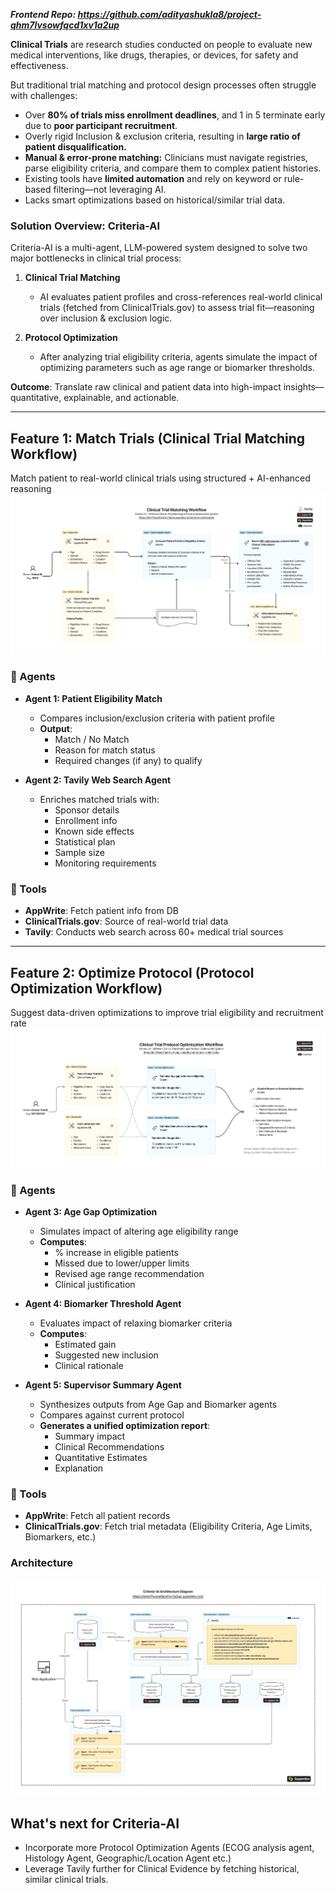 ***Frontend Repo: https://github.com/adityashukla8/project-qhm7lvsowfqcd1xv1a2up***

**Clinical Trials** are research studies conducted on people to evaluate new medical interventions, like drugs, therapies, or devices, for safety and effectiveness.

But traditional trial matching and protocol design processes often struggle with challenges:

- Over **80% of trials miss enrollment deadlines**, and 1 in 5 terminate early due to **poor participant recruitment**.
- Overly rigid Inclusion & exclusion criteria, resulting in **large ratio of patient disqualification.**
- **Manual & error-prone matching:** Clinicians must navigate registries, parse eligibility criteria, and compare them to complex patient histories.
- Existing tools have **limited automation** and rely on keyword or rule-based filtering—not leveraging AI.
- Lacks smart optimizations based on historical/similar trial data.

### Solution Overview: Criteria-AI

Criteria-AI is a multi-agent, LLM-powered system designed to solve two major bottlenecks in clinical trial process:

1. **Clinical Trial Matching**
   - AI evaluates patient profiles and cross-references real-world clinical trials (fetched from ClinicalTrials.gov) to assess trial fit—reasoning over inclusion & exclusion logic.

2. **Protocol Optimization**
   - After analyzing trial eligibility criteria, agents simulate the impact of optimizing parameters such as age range or biomarker thresholds.

**Outcome**: Translate raw clinical and patient data into high-impact insights—quantitative, explainable, and actionable.

---

## Feature 1: Match Trials (Clinical Trial Matching Workflow)
Match patient to real-world clinical trials using structured + AI-enhanced reasoning
![Clinical Trial Matching Workflow](https://github.com/adityashukla8/clinicaltrials-multiagent/raw/master/assets/Clinical%20Trial%20Matching%20Workflow.png)

### 🤖 Agents
- **Agent 1: Patient Eligibility Match**
  - Compares inclusion/exclusion criteria with patient profile
  - **Output**:
    - Match / No Match
    - Reason for match status
    - Required changes (if any) to qualify

- **Agent 2: Tavily Web Search Agent**
  - Enriches matched trials with:
    - Sponsor details
    - Enrollment info
    - Known side effects
    - Statistical plan
    - Sample size
    - Monitoring requirements

### 🔨 Tools
- **AppWrite**: Fetch patient info from DB
- **ClinicalTrials.gov**: Source of real-world trial data
- **Tavily**: Conducts web search across 60+ medical trial sources

---

## Feature 2: Optimize Protocol (Protocol Optimization Workflow)
Suggest data-driven optimizations to improve trial eligibility and recruitment rate
![Protocol Optimization Workflow](https://github.com/adityashukla8/clinicaltrials-multiagent/raw/master/assets/Clinical%20Trial%20Protocol%20Optimization%20Workflow.png)

### 🤖 Agents
- **Agent 3: Age Gap Optimization**
  - Simulates impact of altering age eligibility range
  - **Computes**:
    - % increase in eligible patients
    - Missed due to lower/upper limits
    - Revised age range recommendation
    - Clinical justification

- **Agent 4: Biomarker Threshold Agent**
  - Evaluates impact of relaxing biomarker criteria
  - **Computes**:
    - Estimated gain
    - Suggested new inclusion
    - Clinical rationale

- **Agent 5: Supervisor Summary Agent**
  - Synthesizes outputs from Age Gap and Biomarker agents
  - Compares against current protocol
  - **Generates a unified optimization report**:
    - Summary impact
    - Clinical Recommendations
    - Quantitative Estimates
    - Explanation

### 🔨 Tools
- **AppWrite**: Fetch all patient records
- **ClinicalTrials.gov**: Fetch trial metadata (Eligibility Criteria, Age Limits, Biomarkers, etc.)

### Architecture
![Architecture](https://github.com/adityashukla8/clinicaltrials-multiagent/raw/master/assets/Clinical%20Trial%20Architecture.png)

## What's next for Criteria-AI

- Incorporate more Protocol Optimization Agents (ECOG analysis agent, Histology Agent, Geographic/Location Agent etc.)
- Leverage Tavily further for Clinical Evidence by fetching historical, similar clinical trials.